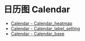 # 日历图 Calendar
[]()
- [Calendar - Calendar_heatmap](/pyecharts/Calendar/calendar_heatmap.md 'include :type=code')
- [Calendar - Calendar_label_setting](/pyecharts/Calendar/calendar_label_setting.md 'include :type=code')
- [Calendar - Calendar_base](/pyecharts/Calendar/calendar_base.md 'include :type=code')
